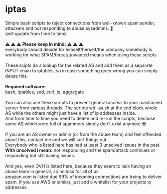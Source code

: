 # iptas
Simple bash scripts to reject connections from well-known spam sender, attackers and not responding to abuse sysadmins. :cursing_face:
<br>
(will update from time to time)
<br><br>
:warning: :warning: :warning: <b>Please keep in mind:</b> :warning: :warning: :warning:
<br>
everybody should decide for himself/herself/the company somebody is working for what SPAM/threat/unwanted means when using these scripts
<br><br>
These scipts do a lookup for the related AS and add them as a separate INPUT chain to iptables, so in case something goes wrong you can simply delete this.
<br><br>
<b>Required software:</b>
<br>
bash, iptables, sed, curl, jq, aggregate
<br><br>
You can also use these scripts to prevent general access to your maintained server from various threads. The scripts wit -as.sh at the end block whole AS while the others might just have a list of ip addresses inside.
<br>
And from time to time you need to delete and re-run the scripts, because some AS which were full of spammers simply don't exist anymore :sunglasses:
<br><br>
If you are an AS owner or admin (or from the abuse team) and feel offended about this, contact me and we will sort things out.
<br>
Everybody who is listed here has had at least 3 unsolved issues in the past.
<br>
<b>With unsolved i mean:</b> not responding and the spam/attack continues or responding but still having issues.
<br><br>
And yes, even OVH is listed here, because they seem to lack having an abuse team in general, so no loss for all of us.
<br>
amazon.com is listed due 99% of incoming connections are trying to deliver spam. If you use AWS or similar, just add a whitelist for your projects ip addresses.
